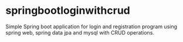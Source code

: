 # springbootloginwithcrud
 Simple Spring boot application for login and registration program  using spring web, spring data jpa and mysql with CRUD operations.
